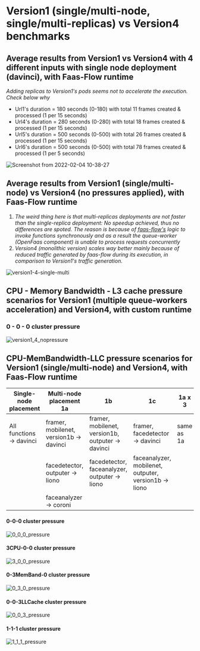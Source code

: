 # Version1 (single/multi-node, single/multi-replicas) vs Version4 benchmarks

## Average results from Version1 vs Version4 with 4 different inputs with single node deployment (davinci), with Faas-Flow runtime

*Adding replicas to Version1's pods seems not to accelerate the execution. Check below why*

* Url1's duration = 180 seconds (0-180) with total 11 frames created & processed (1 per 15 seconds)
* Url4's duration = 280 seconds (0-280) with total 18 frames created & processed (1 per 15 seconds)
* Url5's duration = 500 seconds (0-500) with total 26 frames created & processed (1 per 15 seconds)
* Url6's duration = 500 seconds (0-500) with total 78 frames created & processed (1 per 5 seconds)

![Screenshot from 2022-02-04 10-38-27](https://user-images.githubusercontent.com/57920951/152516475-9b542414-3b81-4221-be99-28e5888d5744.png)

## Average results from Version1 (single/multi-node) vs Version4 (no pressures applied), with Faas-Flow runtime

1. *The weird thing here is that multi-replicas deployments are not faster than the single-replica deployment: No speedup achieved, thus no differences are spoted. The reason is because of [faas-flow's](https://github.com/s8sg/faas-flow) logic to invoke functions
synchronously and as a result the queue-worker (OpenFaas component) is unable to process requests concurrently*
2. *Version4 (monolithic version) scales way better mainly because of reduced traffic generated by faas-flow during its execution, in comparison to Version1's traffic generation.*

![version1-4-single-multi](https://user-images.githubusercontent.com/57920951/153644735-bdc69f30-88f3-4ba1-895e-eb1e7c49aebb.png)


## CPU - Memory Bandwidth - L3 cache pressure scenarios for Version1 (multiple queue-workers acceleration) and Version4, with custom runtime

### 0 - 0 - 0 cluster pressure 


![version1_4_nopressure](https://user-images.githubusercontent.com/57920951/157480348-b3ab78a6-a140-4135-b75a-41388b01c071.png)


## CPU-MemBandwidth-LLC pressure scenarios for Version1 (single/multi-node) and Version4, with Faas-Flow runtime

| Single-node placement | Multi-node placement 1a | 1b | 1c | 1a x 3 | Version4 | 
| --- | --- | --- | --- | --- | --- |
| All functions &rarr; davinci | framer, mobilenet, version1b &rarr; davinci | framer, mobilenet, version1b, outputer &rarr; davinci| framer, facedetector &rarr; davinci | same as 1a | monolith &rarr; davinci  |
|  | facedetector, outputer &rarr; liono | facedetector, faceanalyzer, outputer &rarr; liono | faceanalyzer, mobilenet, outputer, version1b &rarr; liono| | | 
|  | faceanalyzer &rarr; coroni |  | |  | | 

#### 0-0-0 cluster pressure

![0_0_0_pressure](https://user-images.githubusercontent.com/57920951/155745027-1879e3f4-8b19-426f-b300-46bad4712e93.png)



#### 3CPU-0-0 cluster pressure

![3_0_0_pressure](https://user-images.githubusercontent.com/57920951/155745048-ae371fb0-66b5-4a11-a6f4-48ad99bce90e.png)


#### 0-3MemBand-0 cluster pressure

![0_3_0_pressure](https://user-images.githubusercontent.com/57920951/155745076-37b0ab61-369c-42b3-b069-f795a788429c.png)


#### 0-0-3LLCache cluster pressure

![0_0_3_pressure](https://user-images.githubusercontent.com/57920951/155745091-9f2bdda9-e460-4835-acd9-e9018259e4a8.png)


#### 1-1-1 cluster pressure

![1_1_1_pressure](https://user-images.githubusercontent.com/57920951/155745110-d6fd5769-b4e6-4e18-9600-c450c6e76987.png)

